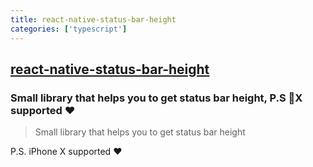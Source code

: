 ```yaml
---
title: react-native-status-bar-height
categories: ['typescript']
---
```

## [react-native-status-bar-height](https://github.com/ovr/react-native-status-bar-height)

### Small library that helps you to get status bar height, P.S 📱X supported ❤️


> Small library that helps you to get status bar height

P.S. iPhone X supported :heart:
